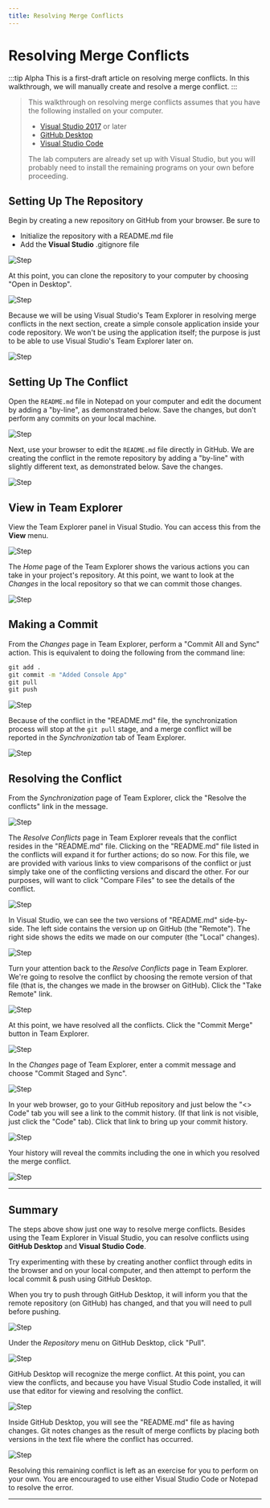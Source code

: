 ```yaml
---
title: Resolving Merge Conflicts
---
```

# Resolving Merge Conflicts

:::tip Alpha
This is a first-draft article on resolving merge conflicts. In this walkthrough, we will manually create and resolve a merge conflict.
:::

> This walkthrough on resolving merge conflicts assumes that you have the following installed on your computer.
>
> - [Visual Studio 2017](https://visualstudio.microsoft.com/) or later
> - [GitHub Desktop](https://desktop.github.com)
> - [Visual Studio Code](https://code.visualstudio.com)
>
> The lab computers are already set up with Visual Studio, but you will probably need to install the remaining programs on your own before proceeding.

## Setting Up The Repository

Begin by creating a new repository on GitHub from your browser. Be sure to

- Initialize the repository with a README.md file
- Add the **Visual Studio** .gitignore file

![Step ](./Step1.png)

At this point, you can clone the repository to your computer by choosing "Open in Desktop".

![Step ](./Step2.png)

Because we will be using Visual Studio's Team Explorer in resolving merge conflicts in the next section, create a simple console application inside your code repository. We won't be using the application itself; the purpose is just to be able to use Visual Studio's Team Explorer later on.

![Step ](./Step3.png)

## Setting Up The Conflict

Open the `README.md` file in Notepad on your computer and edit the document by adding a "by-line", as demonstrated below. Save the changes, but don't perform any commits on your local machine.

![Step ](./Step4.png)

Next, use your browser to edit the `README.md` file directly in GitHub. We are creating the conflict in the remote repository by adding a "by-line" with slightly different text, as demonstrated below. Save the changes.

![Step ](./Step5.png)

## View in Team Explorer

View the Team Explorer panel in Visual Studio. You can access this from the **View** menu.

![Step ](./Step6.png)

The *Home* page of the Team Explorer shows the various actions you can take in your project's repository. At this point, we want to look at the *Changes* in the local repository so that we can commit those changes.

![Step ](./Step7.png)

## Making a Commit

From the *Changes* page in Team Explorer, perform a "Commit All and Sync" action. This is equivalent to doing the following from the command line:

```cmd
git add .
git commit -m "Added Console App"
git pull
git push
```

![Step ](./Step8.png)

Because of the conflict in the "README.md" file, the synchronization process will stop at the `git pull` stage, and a merge conflict will be reported in the *Synchronization* tab of Team Explorer.

![Step ](./Step9.png)

## Resolving the Conflict

From the *Synchronization* page of Team Explorer, click the "Resolve the conflicts" link in the message.

![Step ](./Step9.png)

The *Resolve Conflicts* page in Team Explorer reveals that the conflict resides in the "README.md" file. Clicking on the "README.md" file listed in the conflicts will expand it for further actions; do so now. For this file, we are provided with various links to view comparisons of the conflict or just simply take one of the conflicting versions and discard the other. For our purposes, will want to click "Compare Files" to see the details of the conflict.

![Step ](./Step11.png)

In Visual Studio, we can see the two versions of "README.md" side-by-side. The left side contains the version up on GitHub (the "Remote"). The right side shows the edits we made on our computer (the "Local" changes).

![Step ](./Step12.png)

Turn your attention back to the *Resolve Conflicts* page in Team Explorer. We're going to resolve the conflict by choosing the remote version of that file (that is, the changes we made in the browser on GitHub). Click the "Take Remote" link.

![Step ](./Step13.png)

At this point, we have resolved all the conflicts. Click the "Commit Merge" button in Team Explorer.

![Step ](./Step14.png)

In the *Changes* page of Team Explorer, enter a commit message and choose "Commit Staged and Sync".

![Step ](./Step15.png)

In your web browser, go to your GitHub repository and just below the "&lt;&gt; Code" tab you will see a link to the commit history. (If that link is not visible, just click the "Code" tab). Click that link to bring up your commit history.

![Step ](./Step16.png)

Your history will reveal the commits including the one in which you resolved the merge conflict.

![Step ](./Step17.png)

----

## Summary

The steps above show just one way to resolve merge conflicts. Besides using the Team Explorer in Visual Studio, you can resolve conflicts using **GitHub Desktop** and **Visual Studio Code**.

Try experimenting with these by creating another conflict through edits in the browser and on your local computer, and then attempt to perform the local commit & push using GitHub Desktop.

When you try to push through GitHub Desktop, it will inform you that the remote repository (on GitHub) has changed, and that you will need to pull before pushing.

![Step ](./Step18.png)

Under the *Repository* menu on GitHub Desktop, click "Pull".

![Step ](./Step19.png)

GitHub Desktop will recognize the merge conflict. At this point, you can view the conflicts, and because you have Visual Studio Code installed, it will use that editor for viewing and resolving the conflict.

![Step ](./Step20.png)

Inside GitHub Desktop, you will see the "README.md" file as having changes. Git notes changes as the result of merge conflicts by placing both versions in the text file where the conflict has occurred.

![Step ](./Step21.png)

Resolving this remaining conflict is left as an exercise for you to perform on your own. You are encouraged to use either Visual Studio Code or Notepad to resolve the error.

----

<!--
[Managing Merge Conflicts](https://lab.github.com/githubtraining/managing-merge-conflicts)
-->
